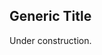 ## Generic Title


Under construction.

<!--

I render to a pixel buffer and then blit it to the window's surface. I use miniaudio for audio and stb_ttf to parse and rasterize ttfs. Both are inside `src/lib`.

## compile

cmake file is very simple. Literally just do `cmake ..` inside a build directory, no extra flags needed.
```
//Inside the root directory
mdkir build
cd build
cmake ..
```

I personally use ninja + clang, so I do this
```
mdkir build
cd build
cmake .. -DCMAKE_C_COMPILER=clang -G "Ninja"
ninja
```

Good job! You are so cool! Now, download this [drive link](https://drive.google.com/drive/folders/1M4K7Ur9gShpLSmHQQxYbpiguzK3a7oSH?usp=sharing). It contains the resource folder. Unzip it and place it in the root directory. So,

```
root/
├─ src/
├─ res/
│  ├─ *.wav
│  ├─ *.bmp
│  ...
│
├─ README.md
...
```
Now you should be able to run the binary. (If you don't put the resources, it will segfault because of assert that requires that you have the resources)

## contributing

Open an issue before you decide to work on it. I am unsure what one would want to add to this, since even I haven't been very clear about this engine's purpose, but please feel free to do whatever. Doing audio properly comes to mind. I am probably working on them already so open an issue first.

If you own a linux or a mac, feel free to work on the respective platform layers. I am not using sdl anymore. Check `docs/platform_layer` to know what all needs to be implemented. Look at the win32 platform layer for more reference. I am probably already working on the linux one. I don't own a mac so there won't be mac compatibility until then. Sorry.

<!-- //ctrl shift v (my vscode md viewer plugin keybind) -->